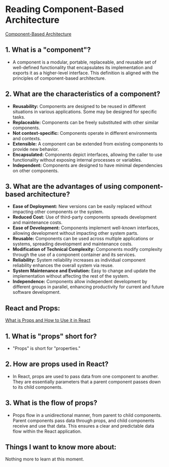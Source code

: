 # Reading Component-Based Architecture

[Component-Based Architecture](https://www.tutorialspoint.com/software_architecture_design/component_based_architecture.htm)
## 1. What is a "component"?

- A component is a modular, portable, replaceable, and reusable set of well-defined functionality that encapsulates its implementation and exports it as a higher-level interface. This definition is aligned with the principles of component-based architecture.

## 2. What are the characteristics of a component?

- **Reusability:** Components are designed to be reused in different situations in various applications. Some may be designed for specific tasks.
- **Replaceable:** Components can be freely substituted with other similar components.
- **Not context-specific:** Components operate in different environments and contexts.
- **Extensible:** A component can be extended from existing components to provide new behavior.
- **Encapsulated:** Components depict interfaces, allowing the caller to use functionality without exposing internal processes or variables.
- **Independent:** Components are designed to have minimal dependencies on other components.

## 3. What are the advantages of using component-based architecture?

- **Ease of Deployment:** New versions can be easily replaced without impacting other components or the system.
- **Reduced Cost:** Use of third-party components spreads development and maintenance costs.
- **Ease of Development:** Components implement well-known interfaces, allowing development without impacting other system parts.
- **Reusable:** Components can be used across multiple applications or systems, spreading development and maintenance costs.
- **Modification of Technical Complexity:** Components modify complexity through the use of a component container and its services.
- **Reliability:** System reliability increases as individual component reliability enhances the overall system via reuse.
- **System Maintenance and Evolution:** Easy to change and update the implementation without affecting the rest of the system.
- **Independence:** Components allow independent development by different groups in parallel, enhancing productivity for current and future software development.

## React and Props:

[What is Props and How to Use it in React](https://itnext.io/what-is-props-and-how-to-use-it-in-react-da307f500da0#:~:text=%E2%80%9CProps%E2%80%9D%20is%20a%20special%20keyword,way%20from%20parent%20to%20child)

## 1. What is "props" short for?

- "Props" is short for "properties."

## 2. How are props used in React?

- In React, props are used to pass data from one component to another. They are essentially parameters that a parent component passes down to its child components.

## 3. What is the flow of props?

- Props flow in a unidirectional manner, from parent to child components. Parent components pass data through props, and child components receive and use that data. This ensures a clear and predictable data flow within the React application.

## Things I want to know more about:

Nothing more to learn at this moment.
